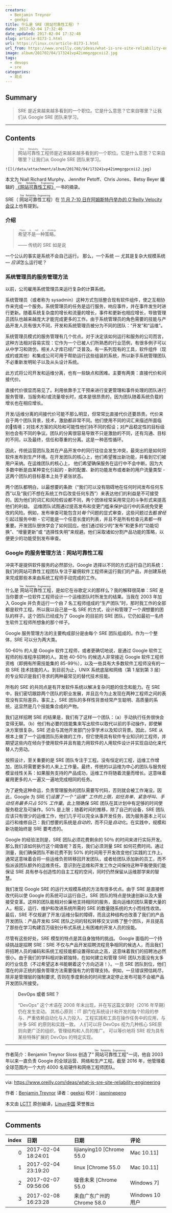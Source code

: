 ```yaml
---
creators:
  - Benjamin Treynor
  - geekpi
title: 什么是 SRE（网站可靠性工程）？
date: 2017-02-04 17:32:48
date_updated: 2017-02-04 17:32:48
slug: article-8173-1.html
url: https://linux.cn/article-8173-1.html
url_from: https://www.oreilly.com/ideas/what-is-sre-site-reliability-engineering
image: album/201702/04/173241vp42immgzgpcoii2.jpg
tags:
  - devops
  - sre
categories:
  - 观点
---
```


## Summary

> SRE 是近来越来越多看到的一个职位。它是什么意思？它来自哪里？让我们从 Google SRE 团队来学习。

***

<!-- more -->

## Contents

> 
> <ruby> 网站可靠性工程师 <rp>  （ </rp> <rt>  Site Reliability Engineer </rt> <rp>  ） </rp></ruby>是近来越来越多看到的一个职位。它是什么意思？它来自哪里？让我们从 Google SRE 团队来学习。
> 
> 
> 

`![](/data/attachment/album/201702/04/173241vp42immgzgpcoii2.jpg)`

本文为 Niall Richard Murphy、Jennifer Petoff、Chris Jones、Betsy Beyer 编辑的 [<ruby> 《网站可靠性工程》 <rt>  Site Reliability Engineering </rt></ruby>](http://shop.oreilly.com/product/0636920041528.do?intcmp=il-webops-books-videos-update-na_new_site_site_reliability_engineering_text_cta) 一书的摘录。

SRE（ <ruby> 网站可靠性工程 <rp>  （ </rp> <rt>  Site Reliability Engineering </rt> <rp>  ） </rp></ruby>）在 [11 月 7-10 日在阿姆斯特丹举办的 O'Reilly Velocity 会议](http://conferences.oreilly.com/velocity/devops-web-performance-eu?intcmp=il-webops-confreg-update-vleu16_new_site_what_is_sre_text_cta)上也有提到。

### 介绍

> 
> <ruby> 希望不是一种策略。 <rp>  （ </rp> <rt>  Hope is not a strategy. </rt> <rp>  ） </rp></ruby>
> 
> 
> —— 传统的 SRE 如是说
> 
> 
> 

一个公认的事实是系统不会自己运行。 那么，一个系统 — 尤其是复杂大规模系统 — *应该*怎么运行呢？

### 系统管理员的服务管理方法

以前，公司雇用系统管理员来运行复杂的计算系统。

系统管理员（或者称为 sysadmin）这种方式包括整合现有软件组件，使之互相协作来完成一个服务。系统管理员的任务是运行服务，响应事件，并在事件发生时进行更新。随着系统复杂度的增长和流量的增长，事件和更新也相应增长，导致管理员团队也越来越庞大才能完成更多的工作。由于系统管理员的角色需要的技能与产品开发人员有很大不同，开发和系统管理员被分为不同的团队：“开发”和“运维”。

系统管理员模式的服务管理有几个优点。对于决定该如何运行和服务的公司而言，这种方法相对容易实现：它作为一个已被人们所熟悉的行业范例，有很多例子可以从中学习和效仿。相关人才库已经广泛普及。有一系列现有的工具，软件组件（现成的或其他）和集成公司可用于帮助运行这些组装的系统，所以新手系统管理团队不必重新发明轮子以及从头设计系统。

此方式将公司开发和运维分离，也有一些缺点和困难。主要有两类：直接代价和间接代价。

直接代价很显而易见了。利用依靠手工干预来进行变更管理和事件处理的团队进行服务管理，当服务和/或流量增长时，成本是很昂贵的，因为团队随着系统负载的增长也在相应增长。

开发/运维分离的间接代价可能不那么明显，但常常比直接代价还要昂贵。代价来自于两个团队背景，技术，激励都非常不同。他们使用不同的词汇来描述所面临的情境；对技术方案的风险和可能性他们持不同的假设；对产品稳定性的目标级别也会有不同的争议。团队的分离很容易导致不只是激励的不同，还有沟通、目标的不同，以及最终，信任和尊重的分离。这是一种恶性循环。

因此，传统运营团队及其在产品开发中的同行往往会发生冲突，最突出的是如何将软件发布到生产环境。在开发团队的核心上，他们希望推出新功能，并看到它们被用户采纳。在运维团队的核心上， 他们希望确保服务在运行中不会中断。因为大多数中断是由某种变化引起的 - 新的配置、新的功能发布或者新的用户流量类型 - 这两个团队的目标基本上处于紧张状态。

两个团队都明白，以最想要的条款（“我们可以没有阻碍地在任何时间发布任何东西”以及“我们不想在系统工作后改变任何东西”）来表达他们的利益是不可接受的。因为他们的词汇和风险假设都不同，两个团体经常采用常见的斗争形式来提高他们的利益。 运维团队试图通过提高发布和变更门槛来保护运行中的系统免受更改的风险。例如，发布审查可能包含对*每个*问题的显式审查，这些问题过去都*曾经*引起过服务中断 - 它可能是一个任意长度的列表，并且不是所有检查元素都一样重要。开发团队很快学会了如何回应。他们通过较少的“发布”和更多的“功能切换”、“增量更新”或 “选择性失明”来规避。他们采取诸如分割产品功能的策略，以便更少的功能受到发布审查。

### Google 的服务管理方法：网站可靠性工程

冲突不是提供软件服务的必然部分。Google 选择以不同的方式运行自己的系统：我们的网站可靠性工程团队专注于雇佣软件工程师来运行我们的产品，并创建系统来完成那些本来由系统工程师手动完成的工作。

什么是<ruby> 网站可靠性工程 <rp>  （ </rp> <rt>  Site Reliability Engineering </rt> <rp>  ） </rp></ruby>，是如它在谷歌定义的那样么？我的解释很简单：SRE 是当你要求一位软件工程师设计一个运维团队时所发生的结果。当我在 2003 年加入 Google 并负责运行一个由 7 名工程师组成的“生产团队”时，那时我工作的全部都是软件工程。所以我以自己是一名 SRE 的方式，设计和管理了一个*我*想要的团队的样子。这个团队已经成为了 Google 的目前的 SRE 团队，它仍如最初一名终生软件工程师所想象的那个样子。

Google 服务管理方法的主要构成部分是由每个 SRE 团队组成的。作为一个整体，SRE 可以分为两大类。

50-60％ 的人是 Google 软件工程师，或者更确切地说，是通过 Google 软件工程师的标准程序招聘的人。其他 40-50％ 的候选人非常接近 Google 软件工程师资格（即拥有所需技能集的 85-99％），以及一些具有大多数软件工程师没有的一些 SRE 技术技能的人。到目前为止，UNIX 系统底层和网络（第 1 层到第 3 层）的专业知识是我们寻求的两种最常见的替代技术技能。

所有的 SRE 的共同点是有开发软件系统以解决复杂问题的信念和能力。在 SRE 中，我们密切跟踪两个团队的职业发展，并且迄今为止发现在两种工程师之间的表现没有实际差异。事实上，SRE 团队的多样性背景经常产生聪明、高质量的系统，这显然是几个技能集合成的产物。

我们这样招聘 SRE 的结果是，我们有了这样一个团队：（a）手动执行任务很快会变得无聊。（b）他们有必要的技能集来写出软件以取代以前的手动操作，即使解决方案很复杂。SRE 还会与其他开发部门分享学术以及知识背景。因此，SRE 从根本上做了一个运维团队历来做的工作，但它使用具有软件专业知识的工程师，并期望这些内在倾向于使用软件并且有能力用软件的人用软件设计并实现自动化来代替人力劳动。

按照设计，至关重要的是 SRE 团队专注于工程。没有恒定的工程，运维工作增加，团队将需要更多的人来上工作量。最终，传统的以运维为中心的团队与服务规模呈线性关系：如果服务支持的产品成功，运维工作将随着流量而增长。这意味着雇用更多的人一遍又一遍地完成相同的任务。

为了避免这种命运，负责管理服务的团队需要写代码，否则就会被工作淹没。因此，Google 为 SRE 们*设置了一个 “运维” 工作的上限，如任务单、紧急呼叫、手动任务最多只占 50% 工作量*。此上限确保 SRE 团队在其计划中有足够的时间使服务稳定及可操作。50% 是上限；随着时间的推移，除了自己的设备，SRE 团队应该只有很少的运维工作，他们几乎可以完全从事开发任务，因为服务基本上可以运行和维修自己：我们想要的系统是*自动的*，而不只是*自动化*。在实践中，规模和新功能始终是 SRE 要考虑的。

Google 的经验法则是，SRE 团队必须花费剩余的 50％ 的时间来进行实际开发。那么我们该如何执行这个阈值呢？首先，我们必须测量 SRE 如何花费时间。通过测量，我们确保团队不断花费不到 50% 的时间用于开发改变他们实践的工作上。通常这意味着会将一些运维负担转移回开发团队，或者给团队添加新的员工，而不指派该团队额外的运维责任。意识到在运维和开发工作之间保持这种平衡使我们能保证 SRE 具有参与创造性的自主工程的空间，同时仍然保留从运维那学来的智慧。

我们发现 Google SRE 的运行大规模系统的方法有很多优点。由于 SRE 是直接修改代码以使 Google 的系统可以运行自己，SRE 团队的特点是快速创新以及大量接受变革。这样的团队能相对价廉地支持相同的服务，面向运维的团队需要大量的人。相反，运行、维护和改进系统所需的 SRE 的数量随系统的大小而线性收敛。最后，SRE 不仅规避了开发/运维分裂的障碍，而且这种结构也改善了我们的产品开发团队：产品开发和 SRE 团队之间的轻松转移交叉训练了整个团队，并且提高了那些在学习构建百万级别分布式系统上有困难的开发人员的技能。

尽管有这些好处，SRE 模型的特点是其自身独特的挑战。 Google 面临的一个持续挑战是招聘 SRE：SRE 不仅与产品开发招聘流程竞争相同的候选人，而且我们将招聘人员的编码和系统工程技能都设置得如此之高，这意味着我们的招聘池必然很小。由于我们的学科相对新颖独特，在如何建立和管理 SRE 团队方面没有太多的行业信息（不过希望这本书能朝着这个方向迈进！）。一旦 SRE 团队到位，他们潜在的非正统的服务管理方法需要强有力的管理支持。例如，一旦错误预估耗尽，除非是管理层的强制要求, 否则在季度剩余的时间里决定停止发布可能不会被产品开发团队所接受。

> 
> **DevOps 或者 SRE？**
> 
> 
> “DevOps” 这个术语在 2008 年末出现，并在写这篇文章时（2016 年早期）仍在发生变动。 其核心原则：IT 部门在系统设计和开发的每个阶段的参与、严重依赖自动化与人力投入、工程实践和工具在操作任务中的应用，与许多 SRE 的原则和实践一致。 人们可以将 DevOps 视为几种核心 SRE原则向更广泛的组织，管理结构和人员的推广。 可以等价地将 SRE 视为具有某些特殊扩展的 DevOps 的特定实现。
> 
> 
> 

---

作者简介：Benjamin Treynor Sloss 创造了“<ruby> 网站可靠性工程 <rp>  （ </rp> <rt>  Site Reliability Engineering </rt> <rp>  ） </rp></ruby>”一词，他自 2003 年以来一直负责 Google 的全球运营、网络和生产工程。截至 2016 年，他管理着全球范围内一个大约 4000 名软硬件和网络工程师团队。

---

via: <https://www.oreilly.com/ideas/what-is-sre-site-reliability-engineering>

作者：[Benjamin Treynor](https://www.oreilly.com/people/benjamin-treynor-sloss) 译者：[geekpi](https://github.com/geekpi) 校对：[jasminepeng](https://github.com/jasminepeng)

本文由 [LCTT](https://github.com/LCTT/TranslateProject) 原创编译，[Linux中国](https://linux.cn/) 荣誉推出

***

## Comments

|   index | 日期                | 日期                                       | 评论                                                                          |
|--------:|:--------------------|:-------------------------------------------|:------------------------------------------------------------------------------|
|       0 | 2017-02-04 18:24:01 | lijianying10 [Chrome 55.0|Mac 10.11]       | 其实文章说的都是不对的，SRE的解释应该是Server Rebooting Engineer。认真脸。 :P |
|       1 | 2017-02-04 23:19:20 | linux [Chrome 55.0|Mac 10.11]              | HR：“技术部经理，去给这小子开个辞退申请，价值观不对。”                        |
|       2 | 2017-02-07 09:56:06 | 噪音未来 [Chrome 55.0|Windows 7]           | 这翻译真的没问题吗&nbsp;&nbsp;看得我好累啊                                    |
|       3 | 2017-02-08 16:23:28 | 来自广东广州的 Chrome 58.0|Windows 10 用户 | 计算机科学是 人造科学，有人的地方就有江湖！                                   |
